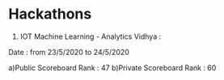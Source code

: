 # Hackathons

1) IOT Machine Learning - Analytics Vidhya :

Date :  from 23/5/2020 to 24/5/2020

a)Public Scoreboard Rank : 47
b)Private Scoreboard Rank : 60

